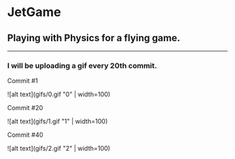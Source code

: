 # JetGame
## Playing with Physics for a flying game.
---
### I will be uploading a gif every 20th commit.

Commit #1

![alt text](gifs/0.gif "0" | width=100)

Commit #20

![alt text](gifs/1.gif "1" | width=100)

Commit #40

![alt text](gifs/2.gif "2" | width=100)

